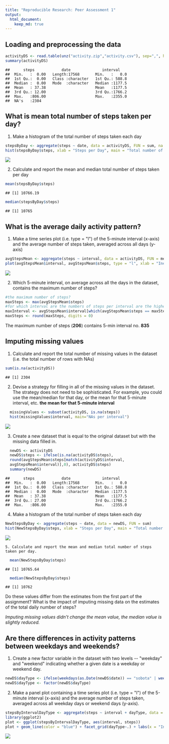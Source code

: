 ```yaml
---
title: "Reproducible Research: Peer Assessment 1"
output: 
  html_document:
    keep_md: true
---
```



## Loading and preprocessing the data

```r
activityDS <- read.table(unz("activity.zip","activity.csv"), sep=",", header = TRUE)
summary(activityDS)
```

```
##      steps            date              interval     
##  Min.   :  0.00   Length:17568       Min.   :   0.0  
##  1st Qu.:  0.00   Class :character   1st Qu.: 588.8  
##  Median :  0.00   Mode  :character   Median :1177.5  
##  Mean   : 37.38                      Mean   :1177.5  
##  3rd Qu.: 12.00                      3rd Qu.:1766.2  
##  Max.   :806.00                      Max.   :2355.0  
##  NA's   :2304
```
## What is mean total number of steps taken per day?
  1. Make a histogram of the total number of steps taken each day


```r
stepsByDay <- aggregate(steps ~ date, data = activityDS, FUN = sum, na.rm = TRUE)
hist(stepsByDay$steps, xlab = "Steps per Day", main = "Total number of steps taken per day", col = "blue")  
```

![](PA1_template_files/figure-html/unnamed-chunk-2-1.png)<!-- -->
  
  2. Calculate and report the mean and median total number of steps taken per day


```r
mean(stepsByDay$steps)
```

```
## [1] 10766.19
```

```r
median(stepsByDay$steps)
```

```
## [1] 10765
```

## What is the average daily activity pattern?
  1. Make a time series plot (i.e. type = "l") of the 5-minute interval (x-axis) and the average number of steps taken, averaged across all days (y-axis)

```r
avgStepsMean <- aggregate(steps ~ interval, data = activityDS, FUN = mean, na.rm = TRUE)
plot(avgStepsMean$interval, avgStepsMean$steps, type = "l", xlab = "Inervals", ylab = "Average no. of steps", main = "The average number of steps taken per interval")
```

![](PA1_template_files/figure-html/unnamed-chunk-4-1.png)<!-- -->
  
  2. Which 5-minute interval, on average across all the days in the dataset, contains the maximum number of steps?

```r
#the maximum number of steps?
maxSteps <- max(avgStepsMean$steps)
#for which interval are the numbers of steps per interval are the highest?
maxInterval <- avgStepsMean$interval[which(avgStepsMean$steps == maxSteps)]
maxSteps <- round(maxSteps, digits = 0)
```

The maximum number of steps (**206**) contains 5-min interval no. **835**

## Imputing missing values
  1. Calculate and report the total number of missing values in the dataset (i.e. the total number of rows with NAs)

```r
sum(is.na(activityDS))
```

```
## [1] 2304
```
  2. Devise a strategy for filling in all of the missing values in the dataset. The strategy does not need to be sophisticated. For example, you could use the mean/median for that day, or the mean for that 5-minute interval, etc.
**the mean for that 5-minute interval**

```r
  missingValues <- subset(activityDS, is.na(steps))
  hist(missingValues$interval, main="NAs per interval")
```

![](PA1_template_files/figure-html/unnamed-chunk-7-1.png)<!-- -->
  
  3. Create a new dataset that is equal to the original dataset but with the missing data filled in.
  

```r
  newDS <- activityDS
  newDS$steps <- ifelse(is.na(activityDS$steps),
  round(avgStepsMean$steps[match(activityDS$interval,
  avgStepsMean$interval)],0), activityDS$steps)
  summary(newDS)
```

```
##      steps            date              interval     
##  Min.   :  0.00   Length:17568       Min.   :   0.0  
##  1st Qu.:  0.00   Class :character   1st Qu.: 588.8  
##  Median :  0.00   Mode  :character   Median :1177.5  
##  Mean   : 37.38                      Mean   :1177.5  
##  3rd Qu.: 27.00                      3rd Qu.:1766.2  
##  Max.   :806.00                      Max.   :2355.0
```
  4. Make a histogram of the total number of steps taken each day

```r
NewStepsByDay <- aggregate(steps ~ date, data = newDS, FUN = sum)
hist(NewStepsByDay$steps, xlab = "Steps per Day", main = "Total number of steps taken per day", col = "blue")  
```

![](PA1_template_files/figure-html/unnamed-chunk-9-1.png)<!-- -->

    5. Calculate and report the mean and median total number of steps taken per day.
    

```r
  mean(NewStepsByDay$steps)
```

```
## [1] 10765.64
```

```r
  median(NewStepsByDay$steps)
```

```
## [1] 10762
```
  
  Do these values differ from the estimates from the first part of the assignment? What is the impact of imputing missing data on the estimates of the total daily number of steps?
  
*Imputing missing values didn’t change the mean value, the median value is slightly reduced.*
  
## Are there differences in activity patterns between weekdays and weekends?
  1. Create a new factor variable in the dataset with two levels -- "weekday" and "weekend" indicating whether a given date is a weekday or weekend day.

```r
newDS$dayType <- ifelse(weekdays(as.Date(newDS$date)) == "sobota" | weekdays(as.Date(newDS$date)) == "niedziela", "weekend", "weekday")
newDS$dayType <- factor(newDS$dayType)
```

  2. Make a panel plot containing a time series plot (i.e. type = "l") of the 5-minute interval (x-axis) and the average number of steps taken, averaged across all weekday days or weekend days (y-axis).
  

```r
stepsByIntervalDayType <- aggregate(steps ~ interval + dayType, data = newDS, FUN = mean)
library(ggplot2)
plot <- ggplot(stepsByIntervalDayType, aes(interval, steps))
plot + geom_line(color = "blue") + facet_grid(dayType~.) + labs(x = "Intervals", y = "Average Steps", title = "Activity Patterns")
```

![](PA1_template_files/figure-html/unnamed-chunk-12-1.png)<!-- -->







